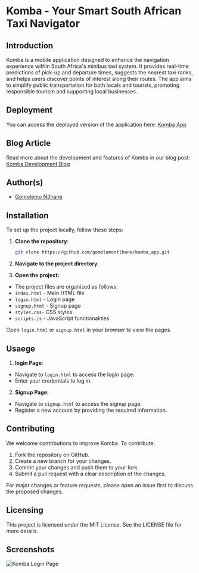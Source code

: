 # Komba - Your Smart South African Taxi Navigator

## Introduction
Komba is a mobile application designed to enhance the navigation experience within South Africa's minibus taxi system. It provides real-time predictions of pick-up and departure times, suggests the nearest taxi ranks, and helps users discover points of interest along their routes. The app aims to simplify public transportation for both locals and tourists, promoting responsible tourism and supporting local businesses.

## Deployment
You can access the deployed version of the application here: [Komba App](http://example.com)

## Blog Article
Read more about the development and features of Komba in our blog post: [Komba Development Blog](https://www.linkedin.com/pulse/blog-post-alx-komba-portfolio-project-gomolemo-ntlhane-qzqkf/)

## Author(s)
- [Gomolemo Ntlhane](https://www.linkedin.com/in/gomolemontlhane)

## Installation
To set up the project locally, follow these steps:

1. **Clone the repository**:
   ```bash
   git clone https://github.com/gomolemontlhane/komba_app.git

2. **Navigate to the project directory**:   

3. **Open the project:**

- The project files are organized as follows:
- `index.html` - Main HTML file
- `login.html` - Login page
- `signup.html` - Signup page
- `styles.css`- CSS styles
- `scripts.js` - JavaScript functionalities

Open `login.html` or `signup.html` in your browser to view the pages.

## Usaege

1. **login Page**:
- Navigate to `login.html` to access the login page.
- Enter your credentials to log in.

2. **Signup Page**:
- Navigate to `signup.html` to access the signup page.
- Register a new account by providing the required information.

## Contributing
We welcome contributions to improve Komba. To contribute:

1. Fork the repository on GitHub.
2. Create a new branch for your changes.
3. Commit your changes and push them to your fork.
4. Submit a pull request with a clear description of the changes.

For major changes or feature requests, please open an issue first to discuss the proposed changes.

## Licensing
This project is licensed under the MIT License. See the LICENSE file for more details.

## Screenshots
![Komba Login Page](./screenshot.png)